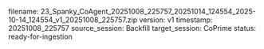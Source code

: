 filename: 23_Spanky_CoAgent_20251008_225757_20251014_124554_2025-10-14_124554_v1_20251008_225757.zip
version: v1
timestamp: 20251008_225757
source_session: Backfill
target_session: CoPrime
status: ready-for-ingestion
